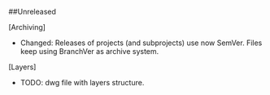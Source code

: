 ##Unreleased

[Archiving]
- Changed: Releases of projects (and subprojects) use now SemVer. Files keep using BranchVer as archive system. 

[Layers]
- TODO: dwg file with layers structure.
